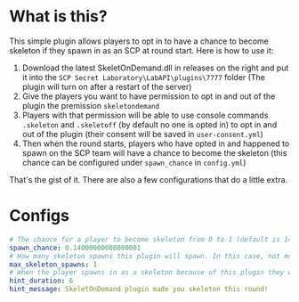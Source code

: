 # What is this?
This simple plugin allows players to opt in to have a chance to become skeleton if they spawn in as an SCP at round start. Here is how to use it:
1. Download the latest SkeletOnDemand.dll in releases on the right and put it into the `SCP Secret Laboratory\LabAPI\plugins\7777` folder (The plugin will turn on after a restart of the server)
2. Give the players you want to have permission to opt in and out of the plugin the premission `skeletondemand`
3. Players with that permission will be able to use console commands `.skeleton` and `.skeletoff` (by default no one is opted in) to opt in and out of the plugin (their consent will be saved in `user-consent.yml`)
4. Then when the round starts, players who have opted in and happened to spawn on the SCP team will have a chance to become the skeleton (this chance can be configured under `spawn_chance` in `config.yml`)

That's the gist of it. There are also a few configurations that do a little extra.
# Configs
```yaml
# The chance for a player to become skeleton from 0 to 1 (default is 14%)
spawn_chance: 0.14000000000000001
# How many skeleton spawns this plugin will spawn. In this case, not more than 1
max_skeleton_spawns: 1
# When the player spawns in as a skeleton because of this plugin they will recieve the message bellow with this duration in seconds
hint_duration: 6
hint_message: SkeletOnDemand plugin made you skeleton this round!
```
